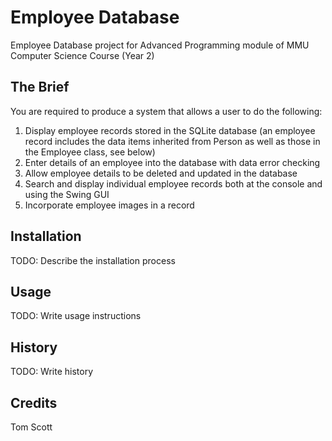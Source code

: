 # Employee Database
Employee Database project for Advanced Programming module of MMU Computer Science Course (Year 2)

## The Brief

You are required to produce a system that allows a user to do the following:

1. Display employee records stored in the SQLite database (an employee record
includes the data items inherited from Person as well as those in the Employee class,
see below)
2. Enter details of an employee into the database with data error checking
3. Allow employee details to be deleted and updated in the database
4. Search and display individual employee records both at the console and using the
Swing GUI
5. Incorporate employee images in a record

## Installation
TODO: Describe the installation process
## Usage
TODO: Write usage instructions
## History
TODO: Write history
## Credits
Tom Scott